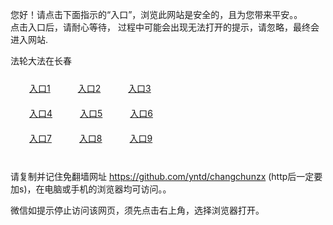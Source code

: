 您好！请点击下面指示的“入口”，浏览此网站是安全的，且为您带来平安。。 <br/>
点击入口后，请耐心等待， 过程中可能会出现无法打开的提示，请忽略，最终会进入网站. </br>

法轮大法在长春<br/>
<div style="padding:10px"><a style="margin:20px" target="_blank" href="https://d3kb8lpcyjq4iy.cloudfront.net/2Qpsp?kdppsqto" id="ccLink1" rel="nofollow">入口1</a> <a target="_blank" style="margin:20px" href="https://d18ir9yn8wlgfn.cloudfront.net/2Qpsp?oqxioo" id="ccLink2" rel="nofollow">入口2</a> <a style="margin:20px" target="_blank" href="https://d3ex9lay4mazb4.cloudfront.net/2Qpsp?zcchspup" id="ccLink3" rel="nofollow">入口3</a></div>

<div style="padding:10px" ><a style="margin:20px" target="_blank" href="https://d3kb8lpcyjq4iy.cloudfront.net/2Qpsp?kdppsqto" id="ccLink4" rel="nofollow">入口4</a> <a style="margin:20px" href="https://d18ir9yn8wlgfn.cloudfront.net/2Qpsp?oqxioo" target="_blank" id="ccLink5" rel="nofollow">入口5</a> <a style="margin:20px" href="https://d3ex9lay4mazb4.cloudfront.net/2Qpsp?zcchspup" target="_blank" id="ccLink6" rel="nofollow">入口6</a></div>

<div style="padding:10px"><a style="margin:20px" target="_blank" href="https://d3kb8lpcyjq4iy.cloudfront.net/2Qpsp?kdppsqto" id="ccLink7" rel="nofollow">入口7</a> <a style="margin:20px" href="https://d18ir9yn8wlgfn.cloudfront.net/2Qpsp?oqxioo" target="_blank" id="ccLink8" rel="nofollow">入口8</a> <a style="margin:20px" target="_blank" href="https://d3ex9lay4mazb4.cloudfront.net/2Qpsp?zcchspup" id="ccLink9" rel="nofollow">入口9</a></div>

<br/>



请复制并记住免翻墙网址 https://github.com/yntd/changchunzx (http后一定要加s)，在电脑或手机的浏览器均可访问。。<br/>

微信如提示停止访问该网页，须先点击右上角，选择浏览器打开。
